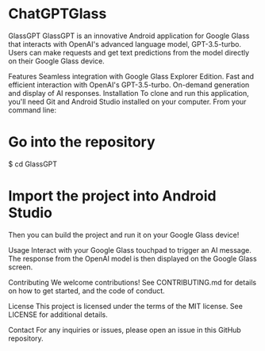 # ChatGPTGlass

GlassGPT
GlassGPT is an innovative Android application for Google Glass that interacts with OpenAI's advanced language model, GPT-3.5-turbo. Users can make requests and get text predictions from the model directly on their Google Glass device.

Features
Seamless integration with Google Glass Explorer Edition.
Fast and efficient interaction with OpenAI's GPT-3.5-turbo.
On-demand generation and display of AI responses.
Installation
To clone and run this application, you'll need Git and Android Studio installed on your computer. From your command line:

# Go into the repository
$ cd GlassGPT

# Import the project into Android Studio
Then you can build the project and run it on your Google Glass device!

Usage
Interact with your Google Glass touchpad to trigger an AI message. The response from the OpenAI model is then displayed on the Google Glass screen.

Contributing
We welcome contributions! See CONTRIBUTING.md for details on how to get started, and the code of conduct.

License
This project is licensed under the terms of the MIT license. See LICENSE for additional details.

Contact
For any inquiries or issues, please open an issue in this GitHub repository.
